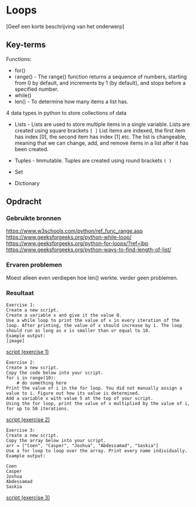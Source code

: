# Loops
[Geef een korte beschrijving van het onderwerp]

## Key-terms
Functions:
- for()
- range() - The range() function returns a sequence of numbers, starting from 0 by default, and increments by 1 (by default), and stops before a specified number.
- while()
- len() - To determine how many items a list has.

4 data types in python to store collections of data
- Lists - Lists are used to store multiple items in a single variable. Lists are created using square brackets `[ ]`
List items are indexed, the first item has index [0], the second item has index [1] etc.
The list is changeable, meaning that we can change, add, and remove items in a list after it has been created.

- Tuples - Immutable. Tuples are created using round brackets `( )`
- Set
- Dictionary


## Opdracht
### Gebruikte bronnen
https://www.w3schools.com/python/ref_func_range.asp
https://www.geeksforgeeks.org/python-while-loop/
https://www.geeksforgeeks.org/python-for-loops/?ref=lbp
https://www.geeksforgeeks.org/python-ways-to-find-length-of-list/


### Ervaren problemen
Moest alleen even verdiepen hoe len() werkte. verder geen problemen.

### Resultaat
```
Exercise 1:
Create a new script.
Create a variable x and give it the value 0.
Use a while loop to print the value of x in every iteration of the loop. After printing, the value of x should increase by 1. The loop should run as long as x is smaller than or equal to 10.
Example output:
[image]
```
[script (exercise 1)](code/04_1.py)

```
Exercise 2:
Create a new script.
Copy the code below into your script.
for i in range(10):
	# do something here
Print the value of i in the for loop. You did not manually assign a value to i. Figure out how its value is determined.
Add a variable x with value 5 at the top of your script.
Using the for loop, print the value of x multiplied by the value of i, for up to 50 iterations.
```
[script (exercise 2)](code/04_2.py)

```
Exercise 3:
Create a new script.
Copy the array below into your script.
arr = ["Coen", "Casper", "Joshua", "Abdessamad", "Saskia"]
Use a for loop to loop over the array. Print every name individually.
Example output:

Coen
Casper
Joshua
Abdessamad
Saskia
```
[script (exercise 3)](code/04_3.py)